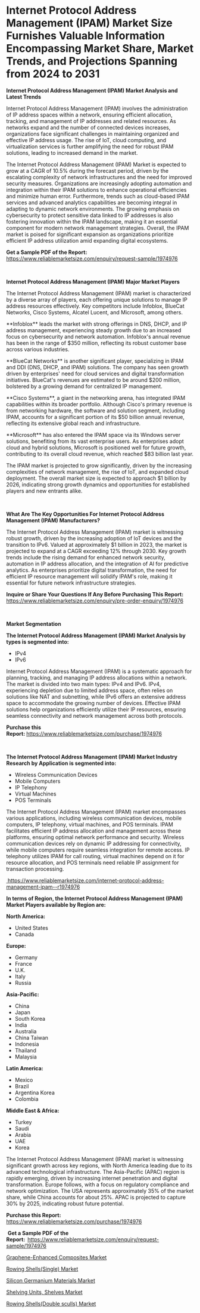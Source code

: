 <p><h1>Internet Protocol Address Management (IPAM) Market Size Furnishes Valuable Information Encompassing Market Share, Market Trends, and Projections Spanning from 2024 to 2031</h1></p><p><strong>Internet Protocol Address Management (IPAM) Market Analysis and Latest Trends</strong></p>
<p><p>Internet Protocol Address Management (IPAM) involves the administration of IP address spaces within a network, ensuring efficient allocation, tracking, and management of IP addresses and related resources. As networks expand and the number of connected devices increases, organizations face significant challenges in maintaining organized and effective IP address usage. The rise of IoT, cloud computing, and virtualization services is further amplifying the need for robust IPAM solutions, leading to increased demand in the market.</p><p>The Internet Protocol Address Management (IPAM) Market is expected to grow at a CAGR of 10.5% during the forecast period, driven by the escalating complexity of network infrastructures and the need for improved security measures. Organizations are increasingly adopting automation and integration within their IPAM solutions to enhance operational efficiencies and minimize human error. Furthermore, trends such as cloud-based IPAM services and advanced analytics capabilities are becoming integral in adapting to dynamic network environments. The growing emphasis on cybersecurity to protect sensitive data linked to IP addresses is also fostering innovation within the IPAM landscape, making it an essential component for modern network management strategies. Overall, the IPAM market is poised for significant expansion as organizations prioritize efficient IP address utilization amid expanding digital ecosystems.</p></p>
<p><strong>Get a Sample PDF of the Report:&nbsp;</strong> <a href="https://www.reliablemarketsize.com/enquiry/request-sample/1974976?utm_campaign=1727&utm_medium=2&utm_source=Github&utm_content=ia&utm_term=25102024&utm_id=internet-protocol-address-management-ipam">https://www.reliablemarketsize.com/enquiry/request-sample/1974976</a></p>
<p>&nbsp;</p>
<p><strong>Internet Protocol Address Management (IPAM) Major Market Players</strong></p>
<p><p>The Internet Protocol Address Management (IPAM) market is characterized by a diverse array of players, each offering unique solutions to manage IP address resources effectively. Key competitors include Infoblox, BlueCat Networks, Cisco Systems, Alcatel Lucent, and Microsoft, among others.</p><p>**Infoblox** leads the market with strong offerings in DNS, DHCP, and IP address management, experiencing steady growth due to an increased focus on cybersecurity and network automation. Infoblox's annual revenue has been in the range of $350 million, reflecting its robust customer base across various industries.</p><p>**BlueCat Networks** is another significant player, specializing in IPAM and DDI (DNS, DHCP, and IPAM) solutions. The company has seen growth driven by enterprises' need for cloud services and digital transformation initiatives. BlueCat's revenues are estimated to be around $200 million, bolstered by a growing demand for centralized IP management.</p><p>**Cisco Systems**, a giant in the networking arena, has integrated IPAM capabilities within its broader portfolio. Although Cisco's primary revenue is from networking hardware, the software and solution segment, including IPAM, accounts for a significant portion of its $50 billion annual revenue, reflecting its extensive global reach and infrastructure.</p><p>**Microsoft** has also entered the IPAM space via its Windows server solutions, benefiting from its vast enterprise users. As enterprises adopt cloud and hybrid solutions, Microsoft is positioned well for future growth, contributing to its overall cloud revenue, which reached $83 billion last year.</p><p>The IPAM market is projected to grow significantly, driven by the increasing complexities of network management, the rise of IoT, and expanded cloud deployment. The overall market size is expected to approach $1 billion by 2026, indicating strong growth dynamics and opportunities for established players and new entrants alike.</p></p>
<p>&nbsp;</p>
<p><strong>What Are The Key Opportunities For Internet Protocol Address Management (IPAM) Manufacturers?</strong></p>
<p><p>The Internet Protocol Address Management (IPAM) market is witnessing robust growth, driven by the increasing adoption of IoT devices and the transition to IPv6. Valued at approximately $1 billion in 2023, the market is projected to expand at a CAGR exceeding 12% through 2030. Key growth trends include the rising demand for enhanced network security, automation in IP address allocation, and the integration of AI for predictive analytics. As enterprises prioritize digital transformation, the need for efficient IP resource management will solidify IPAM's role, making it essential for future network infrastructure strategies.</p></p>
<p><strong>Inquire or Share Your Questions If Any Before Purchasing This Report:</strong> <a href="https://www.reliablemarketsize.com/enquiry/pre-order-enquiry/1974976?utm_campaign=1727&utm_medium=2&utm_source=Github&utm_content=ia&utm_term=25102024&utm_id=internet-protocol-address-management-ipam">https://www.reliablemarketsize.com/enquiry/pre-order-enquiry/1974976</a></p>
<p>&nbsp;</p>
<p><strong>Market Segmentation</strong></p>
<p><strong>The Internet Protocol Address Management (IPAM) Market Analysis by types is segmented into:</strong></p>
<p><ul><li>IPv4</li><li>IPv6</li></ul></p>
<p><p>Internet Protocol Address Management (IPAM) is a systematic approach for planning, tracking, and managing IP address allocations within a network. The market is divided into two main types: IPv4 and IPv6. IPv4, experiencing depletion due to limited address space, often relies on solutions like NAT and subnetting, while IPv6 offers an extensive address space to accommodate the growing number of devices. Effective IPAM solutions help organizations efficiently utilize their IP resources, ensuring seamless connectivity and network management across both protocols.</p></p>
<p><strong>Purchase this Report:&nbsp;</strong><a href="https://www.reliablemarketsize.com/purchase/1974976?utm_campaign=1727&utm_medium=2&utm_source=Github&utm_content=ia&utm_term=25102024&utm_id=internet-protocol-address-management-ipam">https://www.reliablemarketsize.com/purchase/1974976</a></p>
<p>&nbsp;</p>
<p><strong>The Internet Protocol Address Management (IPAM) Market Industry Research by Application is segmented into:</strong></p>
<p><ul><li>Wireless Communication Devices</li><li>Mobile Computers</li><li>IP Telephony</li><li>Virtual Machines</li><li>POS Terminals</li></ul></p>
<p><p>The Internet Protocol Address Management (IPAM) market encompasses various applications, including wireless communication devices, mobile computers, IP telephony, virtual machines, and POS terminals. IPAM facilitates efficient IP address allocation and management across these platforms, ensuring optimal network performance and security. Wireless communication devices rely on dynamic IP addressing for connectivity, while mobile computers require seamless integration for remote access. IP telephony utilizes IPAM for call routing, virtual machines depend on it for resource allocation, and POS terminals need reliable IP assignment for transaction processing.</p></p>
<p><a href="https://www.reliablemarketsize.com/internet-protocol-address-management-ipam--r1974976?utm_campaign=1727&utm_medium=2&utm_source=Github&utm_content=ia&utm_term=25102024&utm_id=internet-protocol-address-management-ipam">&nbsp;https://www.reliablemarketsize.com/internet-protocol-address-management-ipam--r1974976</a></p>
<p><strong>In terms of Region, the Internet Protocol Address Management (IPAM) Market Players available by Region are:</strong></p>
<p>
    <p> <strong> North America: </strong>
        <ul>
            <li>United States</li>
            <li>Canada</li>
        </ul>
        </p> 
    <p> <strong> Europe: </strong>
        <ul>
            <li>Germany</li>
            <li>France</li>
            <li>U.K.</li>
            <li>Italy</li>
            <li>Russia</li>
        </ul>
        </p> 
    <p> <strong> Asia-Pacific: </strong>
        <ul>
            <li>China</li>
            <li>Japan</li>
            <li>South Korea</li>
            <li>India</li>
            <li>Australia</li>
            <li>China Taiwan</li>
            <li>Indonesia</li>
            <li>Thailand</li>
            <li>Malaysia</li>
        </ul>
        </p> 
    <p> <strong> Latin America: </strong>
        <ul>
            <li>Mexico</li>
            <li>Brazil</li>
            <li>Argentina Korea</li>
            <li>Colombia</li>
        </ul>
        </p> 
    <p> <strong> Middle East & Africa: </strong>
        <ul>
            <li>Turkey</li>
            <li>Saudi</li>
            <li>Arabia</li>
            <li>UAE</li>
            <li>Korea</li>
        </ul>
    </p>
    </p>
<p><p>The Internet Protocol Address Management (IPAM) market is witnessing significant growth across key regions, with North America leading due to its advanced technological infrastructure. The Asia-Pacific (APAC) region is rapidly emerging, driven by increasing internet penetration and digital transformation. Europe follows, with a focus on regulatory compliance and network optimization. The USA represents approximately 35% of the market share, while China accounts for about 25%. APAC is projected to capture 30% by 2025, indicating robust future potential.</p></p>
<p><strong>Purchase this Report: </strong><a href="https://www.reliablemarketsize.com/purchase/1974976?utm_campaign=1727&utm_medium=2&utm_source=Github&utm_content=ia&utm_term=25102024&utm_id=internet-protocol-address-management-ipam">https://www.reliablemarketsize.com/purchase/1974976</a></p>
<p>&nbsp;<strong>Get a Sample PDF of the Report:&nbsp;&nbsp;</strong><a href="https://www.reliablemarketsize.com/enquiry/request-sample/1974976?utm_campaign=1727&utm_medium=2&utm_source=Github&utm_content=ia&utm_term=25102024&utm_id=internet-protocol-address-management-ipam">https://www.reliablemarketsize.com/enquiry/request-sample/1974976</a></p>
<p><strong></strong></p>
<p><p><a href="https://www.linkedin.com/pulse/graphene-enhanced-composites-market-evolution-key-trends-regional-4c8nc?utm_campaign=1727&utm_medium=2&utm_source=Github&utm_content=ia&utm_term=25102024&utm_id=internet-protocol-address-management-ipam">Graphene-Enhanced Composites Market</a></p><p><a href="https://www.linkedin.com/pulse/global-rowing-shellssingle-industry-analysis-report-9kt9e?utm_campaign=1727&utm_medium=2&utm_source=Github&utm_content=ia&utm_term=25102024&utm_id=internet-protocol-address-management-ipam">Rowing Shells(Single) Market</a></p><p><a href="https://www.linkedin.com/pulse/global-silicon-germanium-materials-market-trends-innovations-wojbc?utm_campaign=1727&utm_medium=2&utm_source=Github&utm_content=ia&utm_term=25102024&utm_id=internet-protocol-address-management-ipam">Silicon Germanium Materials Market</a></p><p><a href="https://www.linkedin.com/pulse/shelving-units-shelves-market-global-trends-forecast-2024-2031-q7rje?utm_campaign=1727&utm_medium=2&utm_source=Github&utm_content=ia&utm_term=25102024&utm_id=internet-protocol-address-management-ipam">Shelving Units, Shelves Market</a></p><p><a href="https://www.linkedin.com/pulse/global-rowing-shellsdouble-sculls-10-cagr-forecast-2024-hjq8e?utm_campaign=1727&utm_medium=2&utm_source=Github&utm_content=ia&utm_term=25102024&utm_id=internet-protocol-address-management-ipam">Rowing Shells(Double sculls) Market</a></p></p>